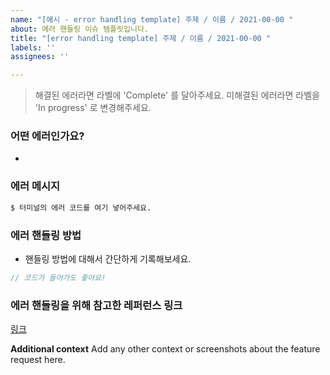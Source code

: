 ```yaml
---
name: "[예시 - error handling template] 주제 / 이름 / 2021-00-00 "
about: 에러 핸들링 이슈 템플릿입니다.
title: "[error handling template] 주제 / 이름 / 2021-00-00 "
labels: ''
assignees: ''

---
```


> 해결된 에러라면 라벨에 'Complete' 를 달아주세요.
> 미해결된 에러라면 라벨을 'In progress' 로 변경해주세요.

### 어떤 에러인가요?
- 

### 에러 메시지

```bash
$ 터미널의 에러 코드를 여기 넣어주세요.
```

### 에러 핸들링 방법

- 핸들링 방법에 대해서 간단하게 기록해보세요.

```js
// 코드가 들어가도 좋아요!
```

### 에러 핸들링을 위해 참고한 레퍼런스 링크

[링크]()

**Additional context**
Add any other context or screenshots about the feature request here.
